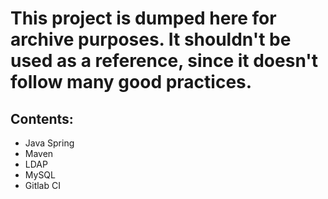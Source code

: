 # This project is dumped here for archive purposes. It shouldn't be used as a reference, since it doesn't follow many good practices.
## Contents:
- Java Spring
- Maven
- LDAP
- MySQL
- Gitlab CI
